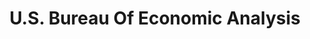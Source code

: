 ---
# This topic lives at
# https://digital.gov/topics/us-bureau-of-economic-analysis

# Topic Title
title: "U.S. Bureau Of Economic Analysis"

# description — keep it short and clear
summary: ""

# Weight
weight: 1

# For more information on managing topics,
# see https://github.com/GSA/digitalgov.gov/wiki/topics
---